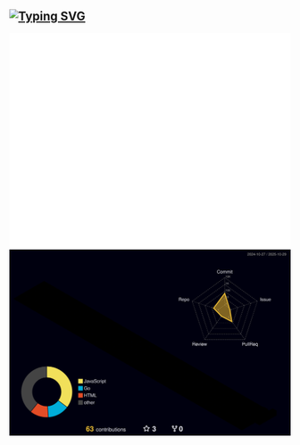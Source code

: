 ## [![Typing SVG](https://readme-typing-svg.demolab.com/?lines=摩+西+摩+西;miska+muska+米+奇+妙+妙+屋)](https://github.com/DenverCoder1/readme-typing-svg)


<!--
**double-god/double-god** is a ✨ _special_ ✨ repository because its `README.md` (this file) appears on your GitHub profile.

Here are some ideas to get you started:

- 🔭 I’m currently working on ...
- 🌱 I’m currently learning ...
- 👯 I’m looking to collaborate on ...
- 🤔 I’m looking for help with ...
- 💬 Ask me about ...
- 📫 How to reach me: ...
- 😄 Pronouns: ...
- ⚡ Fun fact: ...
-->
![Metrics](/github-metrics.svg)
![My 3D Contrib](profile-3d-contrib/profile-night-rainbow.svg)
